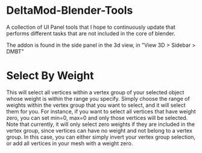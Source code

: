 # DeltaMod-Blender-Tools
A collection of UI Panel tools that I hope to continuously update that performs different tasks that are not included in the core of blender.

The addon is found in the side panel in the 3d view, in "View 3D > Sidebar > DMBT"

# Select By Weight 
This will select all vertices within a vertex group of your selected object whose weight is within the range you specify. Simply choose the range of weights within the vertex group that you want to select, and it will select them for you. For instance, if you want to select all vertices that have weight zero, you can set min=0, max=0 and only those vertices will be selected. 
Note that currently, it will only select zero weights if they are included in the vertex group, since vertices can have no weight and not belong to a vertex group. In this case, you can either simply invert your vertex group selection, or add all vertices in your mesh with a weight zero.  
